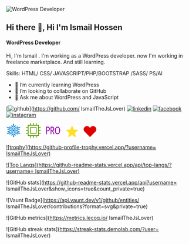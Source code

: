 ![WordPress Developer ](https://media.licdn.com/dms/image/D5616AQGQ9yrD-kJxSQ/profile-displaybackgroundimage-shrink_350_1400/0/1703654827005?e=1709164800&v=beta&t=vqZ4P8_LiZJ9Gp8TYZSz7tghAV5PcEgRF7mrz_lka20)

## Hi there 👋, Hi I'm Ismail Hossen
#### WordPress Developer 


Hi, I'm Ismail .
I'm working as a WordPress developer. now I'm working in freelance marketplace. And still learning.

Skills: HTML/ CSS/ JAVASCRIPT/PHP/BOOTSTRAP /SASS/ PS/AI

- 🌱 I’m currently learning WordPress 
- 👯 I’m looking to collaborate on GitHub  
- 💬 Ask me about WordPress and JavaScript 


[<img src='https://cdn.jsdelivr.net/npm/simple-icons@3.0.1/icons/github.svg' alt='github' height='40'>](https://github.com/ IsmailTheJsLover)  [<img src='https://cdn.jsdelivr.net/npm/simple-icons@3.0.1/icons/linkedin.svg' alt='linkedin' height='40'>](https://www.linkedin.com/in/ismail-hossen-473024259//)  [<img src='https://cdn.jsdelivr.net/npm/simple-icons@3.0.1/icons/facebook.svg' alt='facebook' height='40'>](https://www.facebook.com/profile.php?id=100006151096329)  [<img src='https://cdn.jsdelivr.net/npm/simple-icons@3.0.1/icons/instagram.svg' alt='instagram' height='40'>](https://www.instagram.com/md_ismail117//)  

<a href='https://archiveprogram.github.com/'><img src='https://raw.githubusercontent.com/acervenky/animated-github-badges/master/assets/acbadge.gif' width='40' height='40'></a> <a href='https://docs.github.com/en/developers'><img src='https://raw.githubusercontent.com/acervenky/animated-github-badges/master/assets/devbadge.gif' width='40' height='40'></a> <a href='https://github.com/pricing'><img src='https://raw.githubusercontent.com/acervenky/animated-github-badges/master/assets/pro.gif' width='40' height='40'></a> <a href='https://stars.github.com/'><img src='https://raw.githubusercontent.com/acervenky/animated-github-badges/master/assets/starbadge.gif' width='35' height='35'></a> <a href='https://docs.github.com/en/github/supporting-the-open-source-community-with-github-sponsors'><img src='https://raw.githubusercontent.com/acervenky/animated-github-badges/master/assets/sponsorbadge.gif' width='35' height='35'></a> 

[![trophy](https://github-profile-trophy.vercel.app/?username= IsmailTheJsLover)](https://github.com/ryo-ma/github-profile-trophy)

[![Top Langs](https://github-readme-stats.vercel.app/api/top-langs/?username= IsmailTheJsLover)](https://github.com/anuraghazra/github-readme-stats)

![GitHub stats](https://github-readme-stats.vercel.app/api?username= IsmailTheJsLover&show_icons=true&count_private=true)  

![Vaunt Badge](https://api.vaunt.dev/v1/github/entities/ IsmailTheJsLover/contributions?format=svg&private=true)  

![GitHub metrics](https://metrics.lecoq.io/ IsmailTheJsLover)  

![GitHub streak stats](https://streak-stats.demolab.com/?user= IsmailTheJsLover)  

